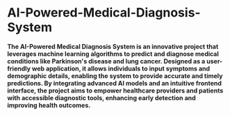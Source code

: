 # AI-Powered-Medical-Diagnosis-System
**The AI-Powered Medical Diagnosis System is an innovative project that leverages machine learning algorithms to predict and diagnose medical conditions like Parkinson's disease and lung cancer. Designed as a user-friendly web application, it allows individuals to input symptoms and demographic details, enabling the system to provide accurate and timely predictions. By integrating advanced AI models and an intuitive frontend interface, the project aims to empower healthcare providers and patients with accessible diagnostic tools, enhancing early detection and improving health outcomes.**

